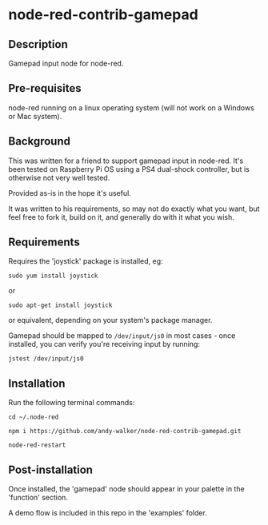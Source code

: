 # node-red-contrib-gamepad

## Description
Gamepad input node for node-red.

## Pre-requisites
node-red running on a linux operating system (will not work on a Windows or Mac system).

## Background
This was written for a friend to support gamepad input in node-red. It's been tested on Raspberry Pi OS using a PS4 dual-shock controller, but is otherwise not very well tested.

Provided as-is in the hope it's useful. 

It was written to his requirements, so may not do exactly what you want, but feel free to fork it, build on it, and generally do with it what you wish.

## Requirements
Requires the 'joystick' package is installed, eg:

```sudo yum install joystick```

or

```sudo apt-get install joystick```

or equivalent, depending on your system's package manager.

Gamepad should be mapped to `/dev/input/js0` in most cases - once installed, you can verify you're receiving input by running:

```jstest /dev/input/js0```

## Installation

Run the following terminal commands:

```
cd ~/.node-red
```
```
npm i https://github.com/andy-walker/node-red-contrib-gamepad.git
```
```
node-red-restart
```

## Post-installation
Once installed, the 'gamepad' node should appear in your palette in the 'function' section.

A demo flow is included in this repo in the 'examples' folder.
